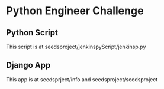 Python Engineer Challenge
=================================================

Python Script
-----------------

This script is at seedsproject/jenkinspyScript/jenkinsp.py



Django App
-----------------
 This app is at seedsprject/info and seedsproject/seedsproject

